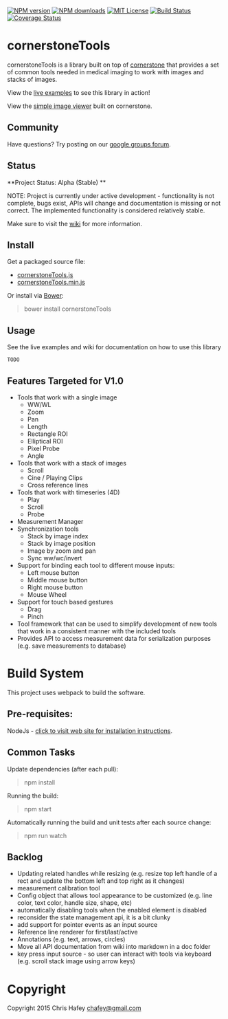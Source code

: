 [![NPM version][npm-version-image]][npm-url] [![NPM downloads][npm-downloads-image]][npm-url] [![MIT License][license-image]][license-url] [![Build Status][travis-image]][travis-url]
[![Coverage Status][coverage-image]][coverage-url]

cornerstoneTools
================

cornerstoneTools is a library built on top of [cornerstone](https://github.com/chafey/cornerstone) that provides
a set of common tools needed in medical imaging to work with images and stacks of images.

View the [live examples](https://rawgithub.com/chafey/cornerstoneTools/master/examples/index.html) to see this
library in action!

View the [simple image viewer](http://chafey.github.io/cornerstoneDemo/) built on cornerstone.

Community
---------

Have questions?  Try posting on our [google groups forum](https://groups.google.com/forum/#!forum/cornerstone-platform).

Status
------

**Project Status: Alpha (Stable) **

NOTE: Project is currently under active development - functionality is not complete, bugs exist,
APIs will change and documentation is missing or not correct.  The implemented functionality is considered
relatively stable.

Make sure to visit the [wiki](https://github.com/chafey/cornerstoneTools/wiki) for more information.


Install
-------

Get a packaged source file:

* [cornerstoneTools.js](https://raw.githubusercontent.com/chafey/cornerstoneTools/master/dist/cornerstoneTools.js)
* [cornerstoneTools.min.js](https://raw.githubusercontent.com/chafey/cornerstoneTools/master/dist/cornerstoneTools.min.js)

Or install via [Bower](http://bower.io/):

> bower install cornerstoneTools

Usage
-------

See the live examples and wiki for documentation on how to use this library

```
TODO
```

Features Targeted for V1.0
--------------------------

* Tools that work with a single image
  * WW/WL
  * Zoom
  * Pan
  * Length
  * Rectangle ROI
  * Elliptical ROI
  * Pixel Probe
  * Angle
* Tools that work with a stack of images
  * Scroll
  * Cine / Playing Clips
  * Cross reference lines
* Tools that work with timeseries (4D)
  * Play
  * Scroll
  * Probe
* Measurement Manager
* Synchronization tools
  * Stack by image index
  * Stack by image position
  * Image by zoom and pan
  * Sync ww/wc/invert
* Support for binding each tool to different mouse inputs:
  * Left mouse button
  * Middle mouse button
  * Right mouse button
  * Mouse Wheel
* Support for touch based gestures
  * Drag
  * Pinch
* Tool framework that can be used to simplify development of new tools that work in a consistent manner with the included
  tools
* Provides API to access measurement data for serialization purposes (e.g. save measurements to database)

Build System
============

This project uses webpack to build the software.

Pre-requisites:
---------------

NodeJs - [click to visit web site for installation instructions](http://nodejs.org).

Common Tasks
------------

Update dependencies (after each pull):
> npm install

Running the build:
> npm start

Automatically running the build and unit tests after each source change:
> npm run watch

Backlog
------------

* Updating related handles while resizing (e.g. resize top left handle of a rect and update the bottom left and top right as it changes)
* measurement calibration tool
* Config object that allows tool appearance to be customized (e.g. line color, text color, handle size, shape, etc)
* automatically disabling tools when the enabled element is disabled
* reconsider the state management api, it is a bit clunky
* add support for pointer events as an input source
* Reference line renderer for first/last/active
* Annotations (e.g. text, arrows, circles)
* Move all API documentation from wiki into markdown in a doc folder
* key press input source - so user can interact with tools via keyboard (e.g. scroll stack image using arrow keys)

Copyright
============
Copyright 2015 Chris Hafey [chafey@gmail.com](mailto:chafey@gmail.com)

[license-image]: http://img.shields.io/badge/license-MIT-blue.svg?style=flat
[license-url]: LICENSE

[npm-url]: https://npmjs.org/package/cornerstone-tools
[npm-version-image]: http://img.shields.io/npm/v/cornerstone-tools.svg?style=flat
[npm-downloads-image]: http://img.shields.io/npm/dm/cornerstone-tools.svg?style=flat

[travis-url]: http://travis-ci.org/chafey/cornerstoneTools
[travis-image]: https://travis-ci.org/chafey/cornerstoneTools.svg?branch=master

[coverage-url]: https://coveralls.io/github/chafey/cornerstoneTools?branch=master
[coverage-image]: https://coveralls.io/repos/github/chafey/cornerstoneTools/badge.svg?branch=master